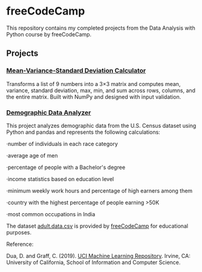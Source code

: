 # freeCodeCamp

This repository contains my completed projects from the Data Analysis with Python course by freeCodeCamp.

## Projects

### [Mean-Variance-Standard Deviation Calculator](https://github.com/ulyanafrolova/freeCodeCamp/blob/main/mean_var_std.py)

Transforms a list of 9 numbers into a 3×3 matrix and computes mean, variance, standard deviation, max, min, and sum across rows, columns, and the entire matrix. Built with NumPy and designed with input validation.

### [Demographic Data Analyzer](https://github.com/ulyanafrolova/freeCodeCamp/blob/main/demographic_data_analyzer.py)

This project analyzes demographic data from the U.S. Census dataset using Python and pandas and represents the following calculations:

·number of individuals in each race category

·average age of men

·percentage of people with a Bachelor's degree

·income statistics based on education level

·minimum weekly work hours and percentage of high earners among them

·country with the highest percentage of people earning >50K

·most common occupations in India

The dataset [adult.data.csv](https://github.com/ulyanafrolova/freeCodeCamp/blob/main/adult.data.csv) is provided by [freeCodeCamp](https://www.freecodecamp.org/learn) for educational purposes.

Reference:

Dua, D. and Graff, C. (2019). [UCI Machine Learning Repository](http://archive.ics.uci.edu). Irvine, CA: University of California, School of Information and Computer Science.

